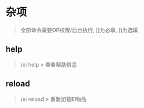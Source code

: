 # 杂项

> 全部命令需要OP权限/后台执行, []为必填, ()为选填

## help

> /ei help > 查看帮助信息

## reload

> /ei reload > 重新加载EI物品